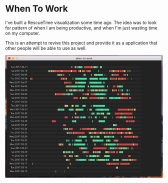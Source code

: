 # When To Work
I've built a RescueTime visualization some time ago. The idea was to look for pattern of when I am being productive, and when I'm just wasting time on my computer.

This is an attempt to revive this project and provide it as a application that other people will be able to use as well.

![Current state screenshot](/screenshot.png)
